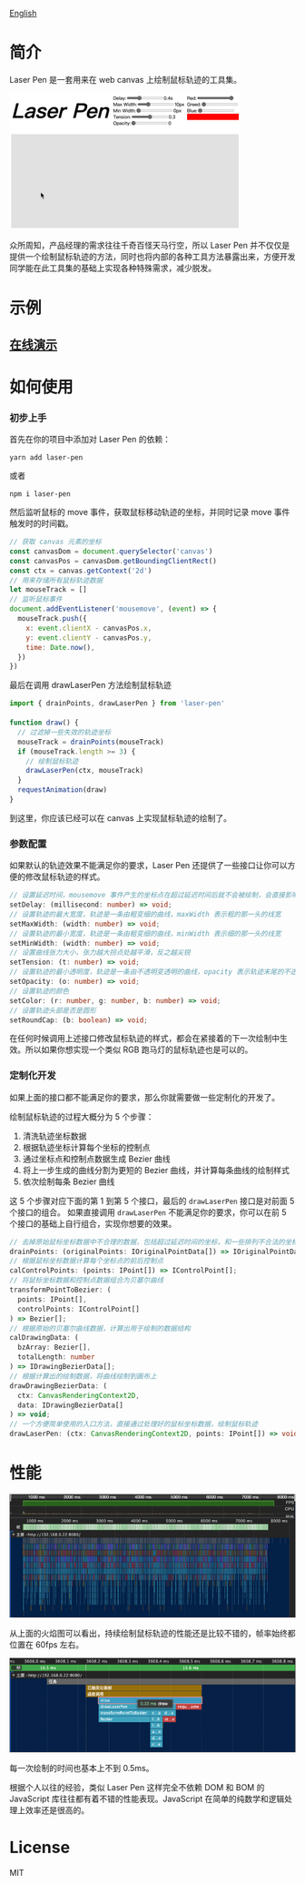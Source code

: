 [English](./README.MD)

# 简介

Laser Pen 是一套用来在 web canvas 上绘制鼠标轨迹的工具集。

![demo](./docs/assets/demo.gif)

众所周知，产品经理的需求往往千奇百怪天马行空，所以 Laser Pen 并不仅仅是提供一个绘制鼠标轨迹的方法，同时也将内部的各种工具方法暴露出来，方便开发同学能在此工具集的基础上实现各种特殊需求，减少脱发。

# 示例

## [在线演示](https://silenttiger.github.io/laser-pen/)

# 如何使用

### 初步上手

首先在你的项目中添加对 Laser Pen 的依赖：

```shell
yarn add laser-pen
```

或者

```shell
npm i laser-pen
```

然后监听鼠标的 move 事件，获取鼠标移动轨迹的坐标，并同时记录 move 事件触发时的时间戳。

```javascript
// 获取 canvas 元素的坐标
const canvasDom = document.querySelector('canvas')
const canvasPos = canvasDom.getBoundingClientRect()
const ctx = canvas.getContext('2d')
// 用来存储所有鼠标轨迹数据
let mouseTrack = []
// 监听鼠标事件
document.addEventListener('mousemove', (event) => {
  mouseTrack.push({
    x: event.clientX - canvasPos.x,
    y: event.clientY - canvasPos.y,
    time: Date.now(),
  })
})
```

最后在调用 drawLaserPen 方法绘制鼠标轨迹

```javascript
import { drainPoints, drawLaserPen } from 'laser-pen'

function draw() {
  // 过滤掉一些失效的轨迹坐标
  mouseTrack = drainPoints(mouseTrack)
  if (mouseTrack.length >= 3) {
    // 绘制鼠标轨迹
    drawLaserPen(ctx, mouseTrack)
  }
  requestAnimation(draw)
}
```

到这里，你应该已经可以在 canvas 上实现鼠标轨迹的绘制了。

### 参数配置

如果默认的轨迹效果不能满足你的要求，Laser Pen 还提供了一些接口让你可以方便的修改鼠标轨迹的样式。

```typescript
// 设置延迟时间，mousemove 事件产生的坐标点在超过延迟时间后就不会被绘制，会直接影响轨迹的长度
setDelay: (millisecond: number) => void;
// 设置轨迹的最大宽度，轨迹是一条由粗变细的曲线，maxWidth 表示粗的那一头的线宽
setMaxWidth: (width: number) => void;
// 设置轨迹的最小宽度，轨迹是一条由粗变细的曲线，minWidth 表示细的那一头的线宽
setMinWidth: (width: number) => void;
// 设置曲线张力大小，张力越大拐点处越平滑，反之越尖锐
setTension: (t: number) => void;
// 设置轨迹的最小透明度，轨迹是一条由不透明变透明的曲线，opacity 表示轨迹末尾的不透明度
setOpacity: (o: number) => void;
// 设置轨迹的颜色
setColor: (r: number, g: number, b: number) => void;
// 设置轨迹头部是否是圆形
setRoundCap: (b: boolean) => void;
```

在任何时候调用上述接口修改鼠标轨迹的样式，都会在紧接着的下一次绘制中生效。所以如果你想实现一个类似 RGB 跑马灯的鼠标轨迹也是可以的。

### 定制化开发

如果上面的接口都不能满足你的要求，那么你就需要做一些定制化的开发了。

绘制鼠标轨迹的过程大概分为 5 个步骤：

1. 清洗轨迹坐标数据
2. 根据轨迹坐标计算每个坐标的控制点
3. 通过坐标点和控制点数据生成 Bezier 曲线
4. 将上一步生成的曲线分割为更短的 Bezier 曲线，并计算每条曲线的绘制样式
5. 依次绘制每条 Bezier 曲线

这 5 个步骤对应下面的第 1 到第 5 个接口，最后的 `drawLaserPen` 接口是对前面 5 个接口的组合。
如果直接调用 `drawLaserPen` 不能满足你的要求，你可以在前 5 个接口的基础上自行组合，实现你想要的效果。

```typescript
// 去掉原始鼠标坐标数据中不合理的数据，包括超过延迟时间的坐标，和一些排列不合法的坐标
drainPoints: (originalPoints: IOriginalPointData[]) => IOriginalPointData[];
// 根据鼠标坐标数据计算每个坐标点的前后控制点
calControlPoints: (points: IPoint[]) => IControlPoint[];
// 将鼠标坐标数据和控制点数据组合为贝塞尔曲线
transformPointToBezier: (
  points: IPoint[],
  controlPoints: IControlPoint[]
) => Bezier[];
// 根据原始的贝塞尔曲线数据，计算出用于绘制的数据结构
calDrawingData: (
  bzArray: Bezier[],
  totalLength: number
) => IDrawingBezierData[];
// 根据计算出的绘制数据，将曲线绘制到画布上
drawDrawingBezierData: (
  ctx: CanvasRenderingContext2D,
  data: IDrawingBezierData[]
) => void;
// 一个方便简单使用的入口方法，直接通过处理好的鼠标坐标数据，绘制鼠标轨迹
drawLaserPen: (ctx: CanvasRenderingContext2D, points: IPoint[]) => void;
```

# 性能

![flame chart](./docs/assets/performance_1.png)

从上面的火焰图可以看出，持续绘制鼠标轨迹的性能还是比较不错的，帧率始终都位置在 60fps 左右。

![flame chart](./docs/assets/performance_2.png)

每一次绘制的时间也基本上不到 0.5ms。

根据个人以往的经验，类似 Laser Pen 这样完全不依赖 DOM 和 BOM 的 JavaScript 库往往都有着不错的性能表现。JavaScript 在简单的纯数学和逻辑处理上效率还是很高的。

# License

MIT
